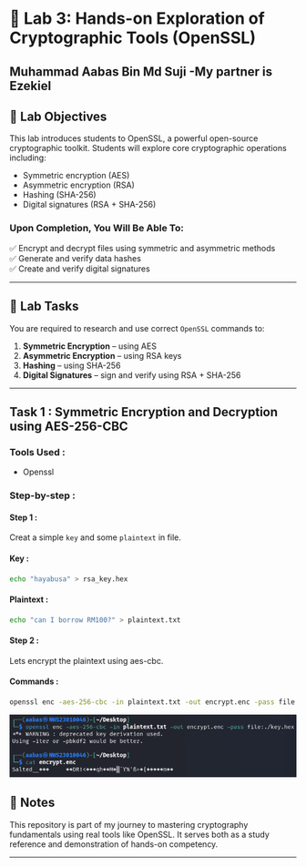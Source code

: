 # 🔐 Lab 3: Hands-on Exploration of Cryptographic Tools (OpenSSL)

Muhammad Aabas Bin Md Suji
-My partner is Ezekiel
---

## 🧠 Lab Objectives

This lab introduces students to OpenSSL, a powerful open-source cryptographic toolkit. Students will explore core cryptographic operations including:

- Symmetric encryption (AES)
- Asymmetric encryption (RSA)
- Hashing (SHA-256)
- Digital signatures (RSA + SHA-256)

### Upon Completion, You Will Be Able To:

✅ Encrypt and decrypt files using symmetric and asymmetric methods  
✅ Generate and verify data hashes  
✅ Create and verify digital signatures

---

## 🧩 Lab Tasks

You are required to research and use correct `OpenSSL` commands to:

1. **Symmetric Encryption** – using AES
2. **Asymmetric Encryption** – using RSA keys
3. **Hashing** – using SHA-256
4. **Digital Signatures** – sign and verify using RSA + SHA-256

---

## Task 1 : Symmetric Encryption and Decryption using AES-256-CBC

### Tools Used :
- Openssl

### Step-by-step :

#### Step 1 :
Creat a simple `key` and some `plaintext` in file.

#### Key :
```bash
echo "hayabusa" > rsa_key.hex
```

#### Plaintext :
```bash
echo "can I borrow RM100?" > plaintext.txt
```

#### Step 2 :
Lets encrypt the plaintext using aes-cbc.

#### Commands :
```bash
openssl enc -aes-256-cbc -in plaintext.txt -out encrypt.enc -pass file:./rsa_key.hex
```
![aes_encrypt](screenshot/aes_encrypt.png)



## 📌 Notes

This repository is part of my journey to mastering cryptography fundamentals using real tools like OpenSSL. It serves both as a study reference and demonstration of hands-on competency.

---

